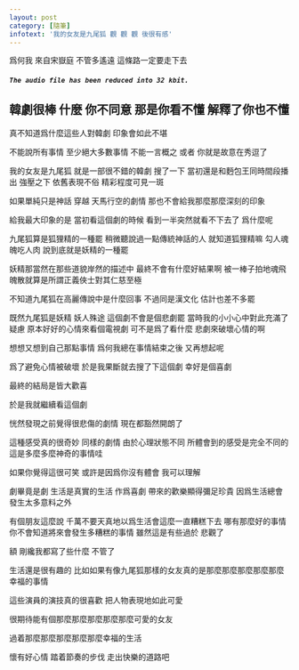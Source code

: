 ```yaml
---
layout: post
category: [隨筆]
infotext: '我的女友是九尾狐 觀 觀 觀 後很有感'
---
```


<script src="{{ BASE_PATH }}/assets/audiojs/audio.js"></script>
<script>
  audiojs.events.ready(function() {
    audiojs.createAll();
  });
</script>


爲何我 來自宋嶽庭  不管多遙遠 這條路一定要走下去

##### `The audio file has been reduced into 32 kbit.`

<audio src="{{ BASE_PATH }}/files/2014-09-23-九尾狐-九尾狐/爲何我-宋嶽庭.lite.mp3" preload="none"></audio>

## 韓劇很棒 什麼 你不同意 那是你看不懂 解釋了你也不懂

真不知道爲什麼這些人對韓劇 印象會如此不堪

不能說所有事情 至少絕大多數事情 不能一言概之 或者 你就是故意在秀逗了

我的女友是九尾狐 就是一部很不錯的韓劇 搜了一下 當初還是和麪包王同時間段播出 強壓之下 依舊表現不俗 精彩程度可見一斑

如果單純只是神話 穿越 天馬行空的劇情 那也不會給我那麼那麼深刻的印象

給我最大印象的是 當初看這個劇的時候 看到一半突然就看不下去了 爲什麼呢

九尾狐算是狐狸精的一種罷 稍微聽說過一點傳統神話的人 就知道狐狸精嘛 勾人魂魄吃人肉 說到底就是妖精的一種罷

妖精那當然在那些道貌岸然的描述中 最終不會有什麼好結果啊 被一棒子拍地魂飛魄散就算是所謂正義俠士對其仁慈至極

不知道九尾狐在高麗傳說中是什麼回事 不過同是漢文化 估計也差不多罷

既然九尾狐是妖精 妖人殊途 這個劇不會是個悲劇罷 當時我的小小心中對此充滿了疑慮 原本好好的心情來看個電視劇 可不是爲了看什麼
悲劇來破壞心情的啊

想想又想到自己那點事情 爲何我總在事情結束之後 又再想起呢

爲了避免心情被破壞 於是我果斷就去搜了下這個劇 幸好是個喜劇

最終的結局是皆大歡喜

於是我就繼續看這個劇

恍然發現之前覺得很悲傷的劇情 現在都豁然開朗了

這種感受真的很奇妙 同樣的劇情 由於心理狀態不同 所體會到的感受是完全不同的 這是多麼多麼神奇的事情哇

如果你覺得這很可笑 或許是因爲你沒有體會 我可以理解

劇畢竟是劇 生活是真實的生活 作爲喜劇 帶來的歡樂顯得彌足珍貴 因爲生活總會發生太多意料之外

有個朋友這麼說 千萬不要天真地以爲生活會這麼一直糟糕下去 哪有那麼好的事情 你不會知道將來會發生多糟糕的事情 雖然這是有些過於
悲觀了

額 剛纔我都寫了些什麼 不管了

生活還是很有趣的 比如如果有像九尾狐那樣的女友真的是那麼那麼那麼那麼那麼幸福的事情

這些演員的演技真的很喜歡 把人物表現地如此可愛

很期待能有個那麼那麼那麼那麼那麼可愛的女友

過着那麼那麼那麼那麼那麼幸福的生活

懷有好心情 踏着節奏的步伐 走出快樂的道路吧